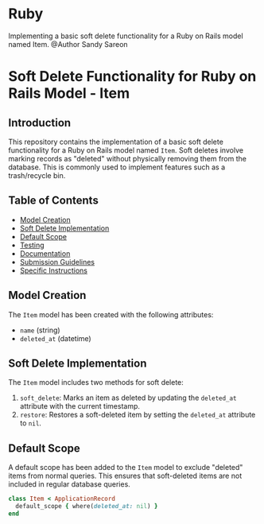 # Ruby
Implementing a basic soft delete functionality for a Ruby on Rails model named Item.
@Author Sandy Sareon

# Soft Delete Functionality for Ruby on Rails Model - Item

## Introduction

This repository contains the implementation of a basic soft delete functionality for a Ruby on Rails model named `Item`. Soft deletes involve marking records as "deleted" without physically removing them from the database. This is commonly used to implement features such as a trash/recycle bin.

## Table of Contents

- [Model Creation](#model-creation)
- [Soft Delete Implementation](#soft-delete-implementation)
- [Default Scope](#default-scope)
- [Testing](#testing)
- [Documentation](#documentation)
- [Submission Guidelines](#submission-guidelines)
- [Specific Instructions](#specific-instructions)

## Model Creation

The `Item` model has been created with the following attributes:

- `name` (string)
- `deleted_at` (datetime)

## Soft Delete Implementation

The `Item` model includes two methods for soft delete:

1. `soft_delete`: Marks an item as deleted by updating the `deleted_at` attribute with the current timestamp.
2. `restore`: Restores a soft-deleted item by setting the `deleted_at` attribute to `nil`.

## Default Scope

A default scope has been added to the `Item` model to exclude "deleted" items from normal queries. This ensures that soft-deleted items are not included in regular database queries.

```ruby
class Item < ApplicationRecord
  default_scope { where(deleted_at: nil) }
end
